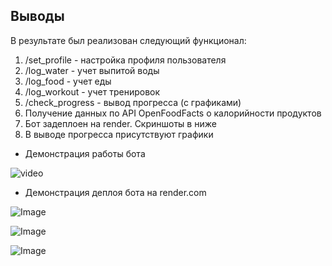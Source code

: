 ## Выводы
В результате был реализован следующий функционал:
1. /set_profile - настройка профиля пользователя
2. /log_water - учет выпитой воды
3. /log_food - учет еды
4. /log_workout - учет тренировок
5. /check_progress - вывод прогресса (с графиками)
6. Получение данных по API OpenFoodFacts о калорийности продуктов
7. Бот задеплоен на render. Скриншоты в ниже
8. В выводе прогресса присутствуют графики

- Демонстрация работы бота 


![video](https://github.com/user-attachments/assets/c8017ef6-4ed0-4b43-82f6-b8528a851f98)

- Демонстрация деплоя бота на render.com


![Image](https://github.com/user-attachments/assets/91772c6c-5bb5-413e-8e0f-63d001e998a6)


![Image](https://github.com/user-attachments/assets/46a60019-ed74-4cbc-be6d-1bc63623751f)


![Image](https://github.com/user-attachments/assets/8bad4ed0-c132-49bf-9fc6-fcffa06c2bb9)